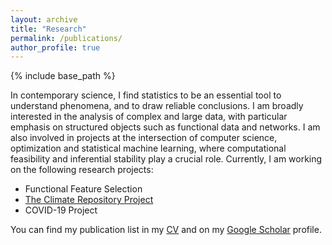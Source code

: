 ```yaml
---
layout: archive
title: "Research"
permalink: /publications/
author_profile: true
---
```


{% include base_path %}

In contemporary science, I find statistics to be an essential tool to understand phenomena, and to draw reliable conclusions. I am broadly interested in the analysis of complex and large data, with particular emphasis on structured objects such as functional data and networks. I am also involved in projects at the intersection of computer science, optimization and statistical machine learning, where computational feasibility and inferential stability play a crucial role. Currently, I am working on the following research projects:

- Functional Feature Selection
- [The Climate Repository Project](https://github.com/testalorenzo/climate_repository 'climate')
- COVID-19 Project

You can find my publication list in my [CV](https://testalorenzo.github.io/files/CV_updated_May22.pdf "LT_CV") and on my [Google Scholar](https://scholar.google.com/citations?user=gDmLTJQAAAAJ&hl=en&authuser=2 "Google_Scholar") profile.
